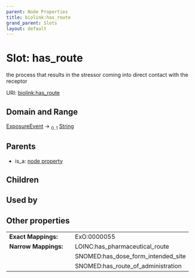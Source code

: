 ```yaml
---
parent: Node Properties
title: biolink:has_route
grand_parent: Slots
layout: default
---
```


# Slot: has_route


the process that results in the stressor coming into direct contact with the receptor

URI: [biolink:has_route](https://w3id.org/biolink/has_route)

## Domain and Range

[ExposureEvent](ExposureEvent.md) ->  <sub>0..1</sub> [String](types/String.md)

## Parents

 *  is_a: [node property](node_property.md)

## Children


## Used by


## Other properties

|  |  |  |
| --- | --- | --- |
| **Exact Mappings:** | | ExO:0000055 |
| **Narrow Mappings:** | | LOINC:has_pharmaceutical_route |
|  | | SNOMED:has_dose_form_intended_site |
|  | | SNOMED:has_route_of_administration |

